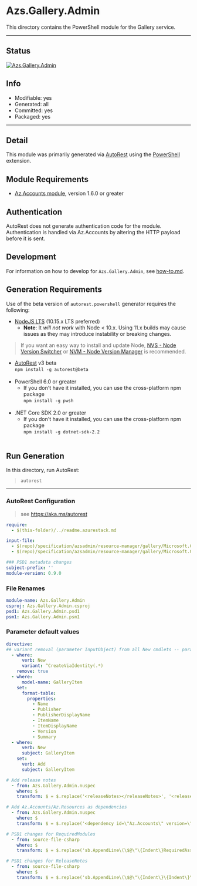 <!-- region Generated -->
# Azs.Gallery.Admin
This directory contains the PowerShell module for the Gallery service.

---
## Status
[![Azs.Gallery.Admin](https://img.shields.io/powershellgallery/v/Azs.Gallery.Admin.svg?style=flat-square&label=Azs.Gallery.Admin "Azs.Gallery.Admin")](https://www.powershellgallery.com/packages/Azs.Gallery.Admin/)

## Info
- Modifiable: yes
- Generated: all
- Committed: yes
- Packaged: yes

---
## Detail
This module was primarily generated via [AutoRest](https://github.com/Azure/autorest) using the [PowerShell](https://github.com/Azure/autorest.powershell) extension.

## Module Requirements
- [Az.Accounts module](https://www.powershellgallery.com/packages/Az.Accounts/), version 1.6.0 or greater

## Authentication
AutoRest does not generate authentication code for the module. Authentication is handled via Az.Accounts by altering the HTTP payload before it is sent.

## Development
For information on how to develop for `Azs.Gallery.Admin`, see [how-to.md](how-to.md).
<!-- endregion -->

## Generation Requirements
Use of the beta version of `autorest.powershell` generator requires the following:
- [NodeJS LTS](https://nodejs.org) (10.15.x LTS preferred)
  - **Note**: It *will not work* with Node < 10.x. Using 11.x builds may cause issues as they may introduce instability or breaking changes.
> If you want an easy way to install and update Node, [NVS - Node Version Switcher](../nodejs/installing-via-nvs.md) or [NVM - Node Version Manager](../nodejs/installing-via-nvm.md) is recommended.
- [AutoRest](https://aka.ms/autorest) v3 beta <br>`npm install -g autorest@beta`<br>&nbsp;
- PowerShell 6.0 or greater
  - If you don't have it installed, you can use the cross-platform npm package <br>`npm install -g pwsh`<br>&nbsp;
- .NET Core SDK 2.0 or greater
  - If you don't have it installed, you can use the cross-platform npm package <br>`npm install -g dotnet-sdk-2.2`<br>&nbsp;

## Run Generation
In this directory, run AutoRest:
> `autorest`

---

### AutoRest Configuration

> see https://aka.ms/autorest

``` yaml
require:
  - $(this-folder)/../readme.azurestack.md

input-file:
  - $(repo)/specification/azsadmin/resource-manager/gallery/Microsoft.Gallery.Admin/preview/2015-04-01/Gallery.json
  - $(repo)/specification/azsadmin/resource-manager/gallery/Microsoft.Gallery.Admin/preview/2015-04-01/GalleryItem.json

### PSD1 metadata changes
subject-prefix: ''
module-version: 0.9.0
```

### File Renames

```yaml
module-name: Azs.Gallery.Admin
csproj: Azs.Gallery.Admin.csproj
psd1: Azs.Gallery.Admin.psd1
psm1: Azs.Gallery.Admin.psm1
```

### Parameter default values

``` yaml
directive:
## variant removal (parameter InputObject) from all New cmdlets -- parameter sets CreateViaIdentity and CreateViaIdentityExpanded
  - where:
      verb: New
      variant: ^CreateViaIdentity(.*)
    remove: true
  - where:
      model-name: GalleryItem
    set:
      format-table:
        properties:
          - Name
          - Publisher
          - PublisherDisplayName
          - ItemName
          - ItemDisplayName
          - Version
          - Summary
  - where:
      verb: New
      subject: GalleryItem
    set:
      verb: Add
      subject: GalleryItem

# Add release notes
  - from: Azs.Gallery.Admin.nuspec
    where: $
    transform: $ = $.replace('<releaseNotes></releaseNotes>', '<releaseNotes>AzureStack Hub Admin module generated with https://github.com/Azure/autorest.powershell - see https://aka.ms/azpshmigration for breaking changes.</releaseNotes>');

# Add Az.Accounts/Az.Resources as dependencies
  - from: Azs.Gallery.Admin.nuspec
    where: $
    transform: $ = $.replace('<dependency id=\"Az.Accounts\" version=\"1.6.0\" />', '<dependency id="Az.Accounts" version="2.0.1" />\n      <dependency id="Az.Resources" version="0.10.0" />');

# PSD1 changes for RequiredModules
  - from: source-file-csharp
    where: $
    transform: $ = $.replace('sb.AppendLine\(\$@\"\{Indent\}RequiredAssemblies = \'\{\"./bin/Azs.Gallery.Admin.private.dll\"\}\'\"\);', 'sb.AppendLine\(\$@\"\{Indent\}RequiredAssemblies = \'\{\"./bin/Azs.Gallery.Admin.private.dll\"\}\'\"\);\n      sb.AppendLine\(\$@\"\{Indent\}RequiredModules = @\(@\{\{ModuleName = \'Az.Accounts\'; ModuleVersion = \'2.0.1\'; \}\}, @\{\{ModuleName = \'Az.Resources\'; RequiredVersion = \'0.10.0\'; \}\}\)\"\);');

# PSD1 changes for ReleaseNotes
  - from: source-file-csharp
    where: $
    transform: $ = $.replace('sb.AppendLine\(\$@\"\{Indent\}\{Indent\}\{Indent\}ReleaseNotes = \'\'\"\);', 'sb.AppendLine\(\$@\"\{Indent\}\{Indent\}\{Indent\}ReleaseNotes = \'AzureStack Hub Admin module generated with https://github.com/Azure/autorest.powershell - see https://aka.ms/azpshmigration for breaking changes\'\"\);' );

